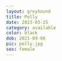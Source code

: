 ```yaml
---
layout: greyhound
title: Polly
date: 2023-03-25
category: available
color: black
dob: 2021-09-06
pic: polly.jpg
sex: female
---
```

